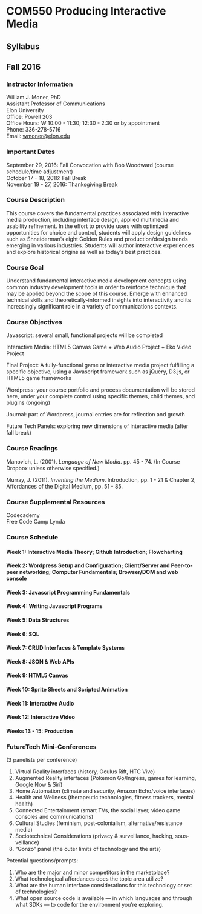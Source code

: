 # COM550 Producing Interactive Media
## Syllabus
## Fall 2016

### Instructor Information

William J. Moner, PhD  
Assistant Professor of Communications  
Elon University  
Office: Powell 203  
Office Hours: W 10:00 - 11:30; 12:30 - 2:30 or by appointment  
Phone: 336-278-5716  
Email: wmoner@elon.edu  

### Important Dates

September 29, 2016: Fall Convocation with Bob Woodward (course schedule/time adjustment)  
October 17 - 18, 2016: Fall Break  
November 19 - 27, 2016: Thanksgiving Break  

### Course Description

This course covers the fundamental practices associated with interactive media production, including interface design, applied multimedia and usability refinement. In the effort to provide users with optimized opportunities for choice and control, students will apply design guidelines such as Shneiderman’s eight Golden Rules and production/design trends emerging in various industries. Students will author interactive experiences and explore historical origins as well as today’s best practices.

### Course Goal

Understand fundamental interactive media development concepts using common industry development tools in order to reinforce technique that may be applied beyond the scope of this course. Emerge with enhanced technical skills and theoretically-informed insights into interactivity and its increasingly significant role in a variety of communications contexts.

### Course Objectives

Javascript: several small, functional projects will be completed  

Interactive Media: HTML5 Canvas Game + Web Audio Project + Eko Video Project  

Final Project: A fully-functional game or interactive media project fulfilling a specific objective, using a Javascript framework such as jQuery, D3.js, or HTML5 game frameworks

Wordpress: your course portfolio and process documentation will be stored here, under your complete control using specific themes, child themes, and plugins (ongoing) 

Journal: part of Wordpress, journal entries are for reflection and growth  

Future Tech Panels: exploring new dimensions of interactive media (after fall break)  

### Course Readings

Manovich, L. (2001). *Language of New Media*. pp. 45 - 74. (In Course Dropbox unless otherwise specified.)  

Murray, J. (2011). *Inventing the Medium*. Introduction, pp. 1 - 21 & Chapter 2, Affordances of the Digital Medium, pp. 51 - 85.

### Course Supplemental Resources

Codecademy  
Free Code Camp 
Lynda 

### Course Schedule

#### Week 1: Interactive Media Theory; Github Introduction; Flowcharting

#### Week 2: Wordpress Setup and Configuration; Client/Server and Peer-to-peer networking; Computer Fundamentals; Browser/DOM and web console

#### Week 3: Javascript Programming Fundamentals

#### Week 4: Writing Javascript Programs

#### Week 5: Data Structures

#### Week 6: SQL

#### Week 7: CRUD Interfaces & Template Systems

#### Week 8: JSON & Web APIs

#### Week 9: HTML5 Canvas

#### Week 10: Sprite Sheets and Scripted Animation 

#### Week 11: Interactive Audio

#### Week 12: Interactive Video 

#### Weeks 13 - 15: Production

### FutureTech Mini-Conferences
(3 panelists per conference)

1. Virtual Reality interfaces (history, Oculus Rift, HTC Vive)
2. Augmented Reality interfaces (Pokemon Go/Ingress, games for learning, Google Now & Siri)
3. Home Automation (climate and security, Amazon Echo/voice interfaces)
4. Health and Wellness (therapeutic technologies, fitness trackers, mental health)
5. Connected Entertainment (smart TVs, the social layer, video game consoles and communications)
6. Cultural Studies (feminism, post-colonialism, alternative/resistance media)
7. Sociotechnical Considerations (privacy & surveillance, hacking, sous-veillance)
8. “Gonzo” panel (the outer limits of technology and the arts)


Potential questions/prompts:
1. Who are the major and minor competitors in the marketplace?
2. What technological affordances does the topic area utilize?
3. What are the human interface considerations for this technology or set of technologies?
4. What open source code is available — in which languages and through what SDKs — to code for the environment you’re exploring.
